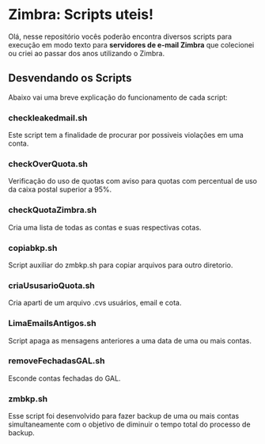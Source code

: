 # Zimbra: Scripts uteis!

Olá, nesse repositório vocês poderão encontra diversos scripts para execução em modo texto para **servidores de e-mail Zimbra** que colecionei ou criei ao passar dos anos utilizando o Zimbra. 


## Desvendando os Scripts
Abaixo vai uma breve explicação do funcionamento de cada  script:

### checkleakedmail.sh

Este script tem a finalidade de procurar por possiveis violações em uma conta.

### checkOverQuota.sh

Verificação do uso de quotas com aviso para quotas com percentual de uso da caixa postal superior a 95%.
### checkQuotaZimbra.sh 

Cria uma lista de todas as contas e suas respectivas cotas.

### copiabkp.sh

Script auxiliar do zmbkp.sh para copiar arquivos para outro diretorio.

### criaUsusarioQuota.sh 

Cria aparti de um arquivo .cvs usuários, email e cota.

### LimaEmailsAntigos.sh

Script apaga as mensagens anteriores a uma data de uma ou mais contas.

### removeFechadasGAL.sh

Esconde contas fechadas do GAL.

### zmbkp.sh

Esse script foi desenvolvido para fazer backup de uma ou mais contas simultaneamente com o objetivo de diminuir o tempo total do processo de backup.
